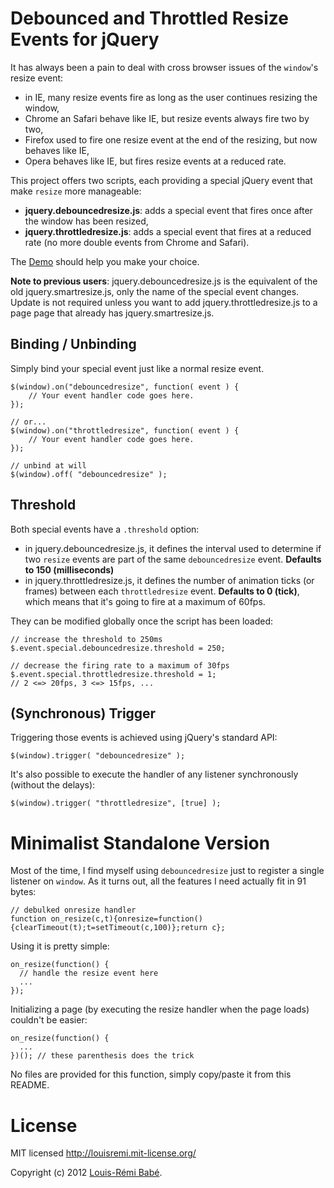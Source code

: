 Debounced and Throttled Resize Events for jQuery
================================================

It has always been a pain to deal with cross browser issues of the `window`'s resize event:

* in IE, many resize events fire as long as the user continues resizing the window,
* Chrome an Safari behave like IE, but resize events always fire two by two,
* Firefox used to fire one resize event at the end of the resizing, but now behaves like IE,
* Opera behaves like IE, but fires resize events at a reduced rate.

This project offers two scripts, each providing a special jQuery event that make `resize` more manageable:

* **jquery.debouncedresize.js**: adds a special event that fires once after the window has been resized,
* **jquery.throttledresize.js**: adds a special event that fires at a reduced rate (no more double events from Chrome and Safari).

The [Demo](http://louisremi.github.com/jquery-smartresize/demo/index.html) should help you make your choice.

**Note to previous users**: jquery.debouncedresize.js is the equivalent of the old jquery.smartresize.js, only the name of the special event changes. 
Update is not required unless you want to add jquery.throttledresize.js to a page page that already has jquery.smartresize.js.

Binding / Unbinding
-------------------

Simply bind your special event just like a normal resize event.

	$(window).on("debouncedresize", function( event ) {
		// Your event handler code goes here.
	});

	// or...
	$(window).on("throttledresize", function( event ) {
		// Your event handler code goes here.
	});

	// unbind at will
	$(window).off( "debouncedresize" );

Threshold
---------

Both special events have a `.threshold` option:

* in jquery.debouncedresize.js, it defines the interval used to determine if two `resize` events are part of the same `debouncedresize` event. **Defaults to 150 (milliseconds)**
* in jquery.throttledresize.js, it defines the number of animation ticks (or frames) between each `throttledresize` event. **Defaults to 0 (tick)**, which means that it's going to fire at a maximum of 60fps.

They can be modified globally once the script has been loaded:

    // increase the threshold to 250ms
    $.event.special.debouncedresize.threshold = 250;

    // decrease the firing rate to a maximum of 30fps
    $.event.special.throttledresize.threshold = 1;
    // 2 <=> 20fps, 3 <=> 15fps, ...

(Synchronous) Trigger
---------------------

Triggering those events is achieved using jQuery's standard API:

	$(window).trigger( "debouncedresize" );

It's also possible to execute the handler of any listener synchronously (without the delays):

	$(window).trigger( "throttledresize", [true] );

Minimalist Standalone Version
=============================

Most of the time, I find myself using `debouncedresize` just to register a single listener on `window`.
As it turns out, all the features I need actually fit in 91 bytes:

    // debulked onresize handler
    function on_resize(c,t){onresize=function(){clearTimeout(t);t=setTimeout(c,100)};return c};

Using it is pretty simple:

    on_resize(function() {
      // handle the resize event here
      ...
    });

Initializing a page (by executing the resize handler when the page loads) couldn't be easier:

    on_resize(function() {
      ...
    })(); // these parenthesis does the trick

No files are provided for this function, simply copy/paste it from this README.

License
=======

MIT licensed http://louisremi.mit-license.org/

Copyright (c) 2012 [Louis-Rémi Babé](http://twitter.com/louis_remi).